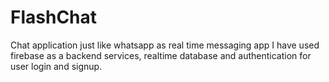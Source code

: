 # FlashChat
Chat application just like whatsapp as real time messaging app
I have used firebase as a backend services, realtime database and authentication for user login and signup.
